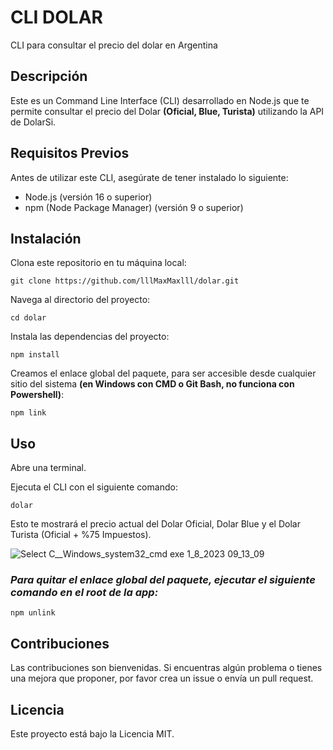 # CLI DOLAR
CLI para consultar el precio del dolar en Argentina

## Descripción
Este es un Command Line Interface (CLI) desarrollado en Node.js que te permite consultar el precio del Dolar **(Oficial, Blue, Turista)** utilizando la API de DolarSi.

## Requisitos Previos
Antes de utilizar este CLI, asegúrate de tener instalado lo siguiente:

- Node.js (versión 16 o superior)
- npm (Node Package Manager) (versión 9 o superior)

## Instalación
Clona este repositorio en tu máquina local:
```
git clone https://github.com/lllMaxMaxlll/dolar.git
```

Navega al directorio del proyecto:
```
cd dolar
```

Instala las dependencias del proyecto:
```
npm install
```

Creamos el enlace global del paquete, para ser accesible desde cualquier sitio del sistema **(en Windows con CMD o Git Bash, no funciona con Powershell)**:
```
npm link
```


## Uso
Abre una terminal.

Ejecuta el CLI con el siguiente comando:

```
dolar
```

Esto te mostrará el precio actual del Dolar Oficial, Dolar Blue y el Dolar Turista (Oficial + %75 Impuestos).

![Select C__Windows_system32_cmd exe  1_8_2023 09_13_09](https://github.com/lllMaxMaxlll/dolar/assets/102885256/1cd205e2-c381-4342-9198-c66b3562f38a)

### *Para quitar el enlace global del paquete, ejecutar el siguiente comando en el root de la app:*
```
npm unlink
```

## Contribuciones
Las contribuciones son bienvenidas. Si encuentras algún problema o tienes una mejora que proponer, por favor crea un issue o envía un pull request.

## Licencia
Este proyecto está bajo la Licencia MIT.

